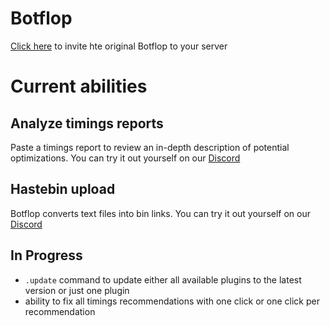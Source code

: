 # Botflop
[Click here](https://discord.com/api/oauth2/authorize?client_id=787929894616825867&permissions=0&scope=bot) to invite hte original Botflop to your server

# Current abilities
## Analyze timings reports
Paste a timings report to review an in-depth description of potential optimizations. You can try it out yourself on our [Discord](https://discord.gg/zsz3PzT)



## Hastebin upload
Botflop converts text files into bin links. You can try it out yourself on our [Discord](https://discord.gg/zsz3PzT)



## In Progress
* `.update` command to update either all available plugins to the latest version or just one plugin
* ability to fix all timings recommendations with one click or one click per recommendation

